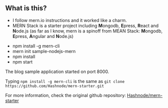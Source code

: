 What is this?
---------------
* I follow mern.io instructions and it worked like a charm.
* MERN Stack is a starter project including **M**ongodb, **E**press, **R**eact and **N**ode.js (as far as I know, mern is a spinoff from MEAN Stack: **M**ongodb, **E**press, **A**ngular and **N**ode.js)

- npm install -g mern-cli
- mern init sample-nodejs-mern
- npm install
- npm start

The blog sample application started on port 8000.

Typing ```npm install -g mern-cli``` is the same as ```git clone https://github.com/Hashnode/mern-starter.git```
  
For more information, check the original github repository: [Hashnode/mern-starter](https://github.com/Hashnode/mern-starter)
